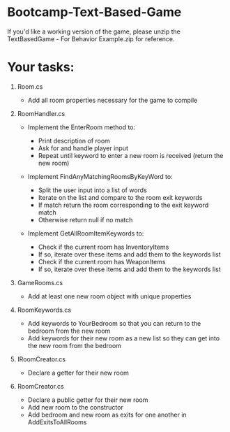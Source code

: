 # Bootcamp-Text-Based-Game
If you'd like a working version of the game, please unzip the TextBasedGame - For Behavior Example.zip for reference.

# Your tasks:

1. Room.cs
	- Add all room properties necessary for the game to compile
	
2. RoomHandler.cs
	- Implement the EnterRoom method to:
		- Print description of room
		- Ask for and handle player input
		- Repeat until keyword to enter a new room is received (return the new room)
		
	- Implement FindAnyMatchingRoomsByKeyWord to:
		- Split the user input into a list of words
		- Iterate on the list and compare to the room exit keywords
		- If match return the room corresponding to the exit keyword match
		- Otherwise return null if no match
		
	- Implement GetAllRoomItemKeywords to:
		- Check if the current room has InventoryItems
		- If so, iterate over these items and add them to the keywords list
		- Check if the current room has WeaponItems
		- If so, iterate over these items and add them to the keywords list
		
3. GameRooms.cs
	- Add at least one new room object with unique properties
	
4. RoomKeywords.cs
	- Add keywords to YourBedroom so that you can return to the bedroom from the new room
	- Add keywords for their new room as a new list so they can get into the new room from the bedroom
	
5. IRoomCreator.cs
	- Declare a getter for their new room
	
6. RoomCreator.cs
	- Declare a public getter for their new room
	- Add new room to the constructor
	- Add bedroom and new room as exits for one another in AddExitsToAllRooms
    
 
